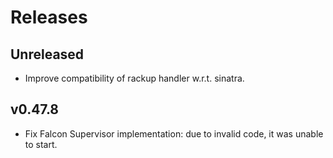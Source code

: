 # Releases

## Unreleased

  - Improve compatibility of rackup handler w.r.t. sinatra.

## v0.47.8

  - Fix Falcon Supervisor implementation: due to invalid code, it was unable to start.
